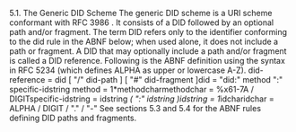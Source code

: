 5.1. The Generic DID Scheme The generic DID scheme is a URI scheme conformant
with RFC 3986 . It consists of a DID followed by an optional path and/or
fragment. The term DID refers only to the identifier conforming to the did
rule in the ABNF below; when used alone, it does not include a path or
fragment. A DID that may optionally include a path and/or fragment is called a
DID reference. Following is the ABNF definition using the syntax in RFC 5234
(which defines ALPHA as upper or lowercase A-Z). did-reference = did [ "/"
did-path ] [ "#" did-fragment ]did = "did:" method ":" specific-idstring
method = 1*methodcharmethodchar = %x61-7A / DIGITspecific-idstring = idstring
*( ":" idstring )idstring = 1*idcharidchar = ALPHA / DIGIT / "." / "-" See
sections 5.3 and 5.4 for the ABNF rules defining DID paths and fragments.


